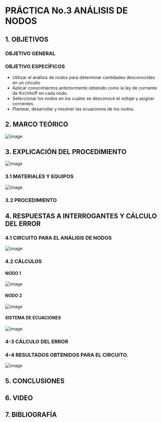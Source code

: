 #  PRÁCTICA No.3 ANÁLISIS DE NODOS
## 1. OBJETIVOS
### OBJETIVO GENERAL

### OBJETIVO ESPECÍFICOS
- Utilizar el análisis de nodos para determinar cantidades desconocidas en un circuito 
- Aplicar conocimientos anteriormente obtenido como la ley de corriente de Kirchhoff en cada nodo.
- Seleccionar los nodos en los cuales se desconoce el voltaje y asignar corrientes.
- Plantear, desarrollar y resolver las ecuaciones de los nodos.
## 2. MARCO TEÓRICO
![image](https://user-images.githubusercontent.com/84431598/122664476-3d95db80-d167-11eb-9b55-50bc3f3d9fde.png)

## 3. EXPLICACIÓN DEL PROCEDIMIENTO

![image](https://user-images.githubusercontent.com/84431598/122776715-f72ca380-d270-11eb-9b2d-61c96d11108a.png)

### 3.1 MATERIALES Y EQUIPOS

![image](https://user-images.githubusercontent.com/84431598/122623485-db06e780-d061-11eb-9739-a0915211894b.png)

### 3.2 PROCEDIMIENTO


## 4. RESPUESTAS  A INTERROGANTES Y CÁLCULO DEL ERROR

### 4.1  CIRCUITO PARA EL ANÁLISIS DE NODOS

![image](https://user-images.githubusercontent.com/84431598/122839494-bdce5500-d2bd-11eb-8a71-6181ab48cd99.png)


### 4.2 CÁLCULOS
#### NODO 1

![image](https://user-images.githubusercontent.com/84431598/122842117-4d760280-d2c2-11eb-9b3f-63d627759af4.png)


#### NODO 2

![image](https://user-images.githubusercontent.com/84431598/122842019-1c95cd80-d2c2-11eb-8dc9-b0ef284c3a17.png)

#### SISTEMA DE ECUACIONES

![image](https://user-images.githubusercontent.com/84431598/122842611-53b8ae80-d2c3-11eb-9ac3-492d9e1cf051.png)


### 4-3 CÁLCULO DEL ERROR

### 4-4 RESULTADOS OBTENIDOS  PARA EL CIRCUITO.

![image](https://user-images.githubusercontent.com/84431598/122845342-22db7800-d2c9-11eb-8f8b-2bf9de5fad1c.png)


## 5. CONCLUSIONES

## 6. VIDEO

## 7. BIBLIOGRAFÍA
